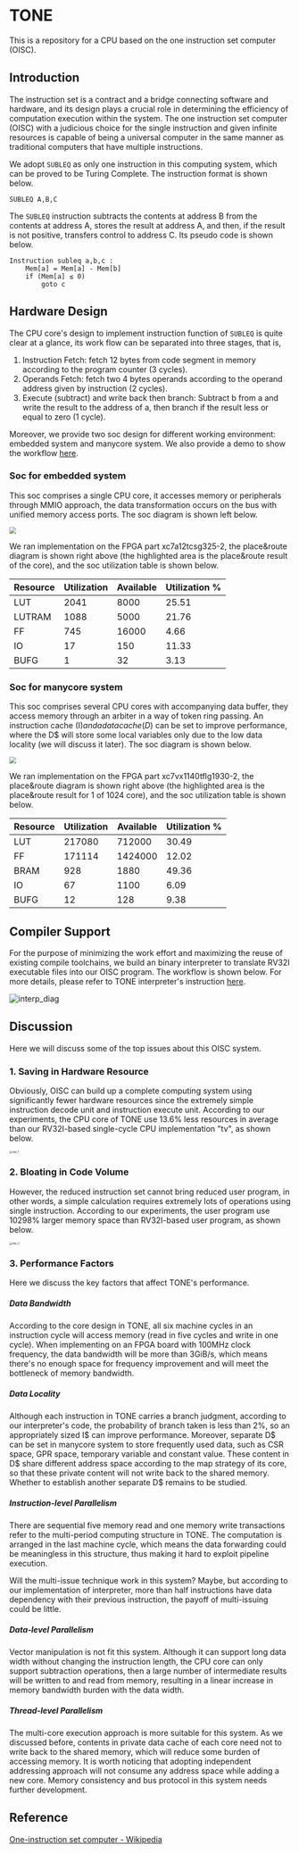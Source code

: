 # TONE

This is a repository for a CPU based on the one instruction set computer (OISC).

## Introduction

The instruction set is a contract and a bridge connecting software and hardware, and its design plays a crucial role in determining the efficiency of computation execution within the system. The one instruction set computer (OISC) with a judicious choice for the single instruction and given infinite resources is capable of being a universal computer in the same manner as traditional computers that have multiple instructions.

We adopt `SUBLEQ` as only one instruction in this computing system, which can be proved to be Turing Complete. The instruction format is shown below. 

```
SUBLEQ A,B,C
```

The `SUBLEQ` instruction subtracts the contents at address B from the contents at address A, stores the result at address A, and then, if the result is not positive, transfers control to address C. Its pseudo code is shown below.

```
Instruction subleq a,b,c :
    Mem[a] = Mem[a] - Mem[b]
    if (Mem[a] ≤ 0)
        goto c
```

## Hardware Design

The CPU core's design to implement instruction function of `SUBLEQ` is quite clear at a glance, its work flow can be separated into three stages, that is,

1. Instruction Fetch: fetch 12 bytes from code segment in memory according to the program counter (3 cycles).
2. Operands Fetch: fetch two 4 bytes operands according to the operand address given by instruction (2 cycles).
3. Execute (subtract) and write back then branch: Subtract b from a and write the result to the address of a, then branch if the result less or equal to zero (1 cycle).

Moreover, we provide two soc design for different working environment: embedded system and manycore system. We also provide a demo to show the workflow [here](./demo/README.md).

### Soc for embedded system

This soc comprises a single CPU core, it accesses memory or peripherals through MMIO approach, the data transformation occurs on the bus with unified memory access ports. The soc diagram is shown left below.

<img src="./asset/embedded.png" style="zoom:75%;" />

We ran implementation on the FPGA part xc7a12tcsg325-2, the place&route diagram is shown right above (the highlighted area is the place&route result of the core), and the soc utilization table is shown below.

| Resource | Utilization | Available | Utilization % |
| -------- | ----------- | --------- | ------------- |
| LUT      | 2041        | 8000      | 25.51         |
| LUTRAM   | 1088        | 5000      | 21.76         |
| FF       | 745         | 16000     | 4.66          |
| IO       | 17          | 150       | 11.33         |
| BUFG     | 1           | 32        | 3.13          |



### Soc for manycore system

This soc comprises several CPU cores with accompanying data buffer, they access memory through an arbiter in a way of token ring passing. An instruction cache (I$) and a data cache (D$) can be set to improve performance, where the D$ will store some local variables only due to the low data locality (we will discuss it later). The soc diagram is shown below.

<img src="./asset/manycore.png" style="zoom:75%;" />

We ran implementation on the FPGA part xc7vx1140tflg1930-2, the place&route diagram is shown right above (the highlighted area is the place&route result for 1 of 1024 core), and the soc utilization table is shown below.

| Resource | Utilization | Available | Utilization % |
| -------- | ----------- | --------- | ------------- |
| LUT      | 217080      | 712000    | 30.49         |
| FF       | 171114      | 1424000   | 12.02         |
| BRAM     | 928         | 1880      | 49.36         |
| IO       | 67          | 1100      | 6.09          |
| BUFG     | 12          | 128       | 9.38          |

## Compiler Support

For the purpose of minimizing the work effort and maximizing the reuse of existing compile toolchains, we build an binary interpreter to translate RV32I executable files into our OISC program. The workflow is shown below. For more details, please refer to TONE interpreter's instruction [here](./interpreter/README.md).

![interp_diag](./asset/interp_diag.png)

## Discussion

Here we will discuss some of the top issues about this OISC system.

### 1. Saving in Hardware Resource

Obviously, OISC can build up a complete computing system using significantly fewer hardware resources since the extremely simple instruction decode unit and instruction execute unit. According to our experiments, the CPU core of TONE use 13.6% less resources in average than our RV32I-based single-cycle CPU implementation "tv", as shown below.

<img src="./asset/exp_1.png" alt="exp_1" style="zoom: 33%;" />

### 2. Bloating in Code Volume

However, the reduced instruction set cannot bring reduced user program, in other words, a simple calculation requires extremely lots of operations using single instruction. According to our experiments, the user program use 10298% larger memory space than RV32I-based user program, as shown below.

<img src="./asset/exp_2.png" alt="exp_2" style="zoom: 33%;" />

### 3. Performance Factors

Here we discuss the key factors that affect TONE's performance.

##### Data Bandwidth

According to the core design in TONE, all six machine cycles in an instruction cycle will access memory (read in five cycles and write in one cycle). When implementing on an FPGA board with 100MHz clock frequency, the data bandwidth will be more than 3GiB/s, which means there's no enough space for frequency improvement and will meet the bottleneck of memory bandwidth.

##### Data Locality

Although each instruction in TONE carries a branch judgment, according to our interpreter's code, the probability of branch taken is less than 2%, so an appropriately sized I$ can improve performance. Moreover, separate D$ can be set in manycore system to store frequently used data, such as CSR space, GPR space, temporary variable and constant value. These content in D$ share different address space according to the map strategy of its core, so that these private content will not write back to the shared memory. Whether to establish another separate D$ remains to be studied.

##### Instruction-level Parallelism

There are sequential five memory read and one memory write transactions refer to the multi-period computing structure in TONE. The computation is arranged in the last machine cycle, which means the data forwarding could be meaningless in this structure, thus making it hard to exploit pipeline execution.

Will the multi-issue technique work in this system? Maybe, but according to our implementation of interpreter, more than half instructions have data dependency with their previous instruction, the payoff of multi-issuing could be little.

##### Data-level Parallelism

Vector manipulation is not fit this system. Although it can support long data width without changing the instruction length, the CPU core can only support subtraction operations, then a large number of intermediate results will be written to and read from memory, resulting in a linear increase in memory bandwidth burden with the data width.

##### Thread-level Parallelism

The multi-core execution approach is more suitable for this system. As we discussed before, contents in private data cache of each core need not to write back to the shared memory, which will reduce some burden of accessing memory. It is worth noticing that adopting independent addressing approach will not consume any address space while adding a new core. Memory consistency and bus protocol in this system needs further development.

## Reference

[One-instruction set computer - Wikipedia](https://en.wikipedia.org/wiki/One-instruction_set_computer)
